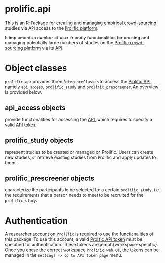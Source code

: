 # prolific.api

This is an R-Package for creating and managing empirical crowd-sourcing studies via API access to the [Prolific platform](https://www.prolific.co).

It implements a number of user-friendly functionalities for creating and managing potentially large numbers of studies on the [Prolific crowd-sourcing platform](https://www.prolific.co) via its [API](https://docs.prolific.co/docs/api-docs/public/).


# Object classes
`prolific.api` provides three `ReferenceClasses` to access the [Prolific API](https://docs.prolific.co/docs/api-docs/public/),
namely
`api_access`, `prolific_study` and `prolific_prescreener`.
An overview is provided below.

## api_access  objects
provide functionalities for accessing the [API](https://docs.prolific.co/docs/api-docs/public/),
which requires to specify a valid [API token](https://docs.prolific.co/docs/api-docs/public/#section/Authentication).

## prolific_study objects
represent studies to be created or managed on Prolific.
Users can create new studies, or retrieve existing studies from Prolific and apply updates to them.

## prolific_prescreener objects
characterize the participants to be selected for a certain `prolific_study`,
i.e. the requirements that a person needs to meet to be recruited for the `prolific_study`.

# Authentication
A researcher account on [`Prolific`](https://www.prolific.co/) is required to use the functionalities of this package.
To use this account, a valid [Prolific API token](https://docs.prolific.co/docs/api-docs/public/#section/Authentication) must be specified
for authentication. These tokens are \emph{workspace-specific}.
Once you chose the correct workspace [`Prolific web UI`](https://www.prolific.co/), the tokens can be managed in the `Settings -> Go to API token page` menu.
